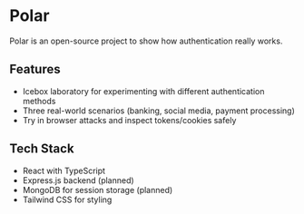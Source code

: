 # Polar
Polar is an open-source project to show how authentication really works.

## Features

- Icebox laboratory for experimenting with different authentication methods
- Three real-world scenarios (banking, social media, payment processing)
- Try in browser attacks and inspect tokens/cookies safely

## Tech Stack

- React with TypeScript
- Express.js backend (planned)
- MongoDB for session storage (planned)
- Tailwind CSS for styling